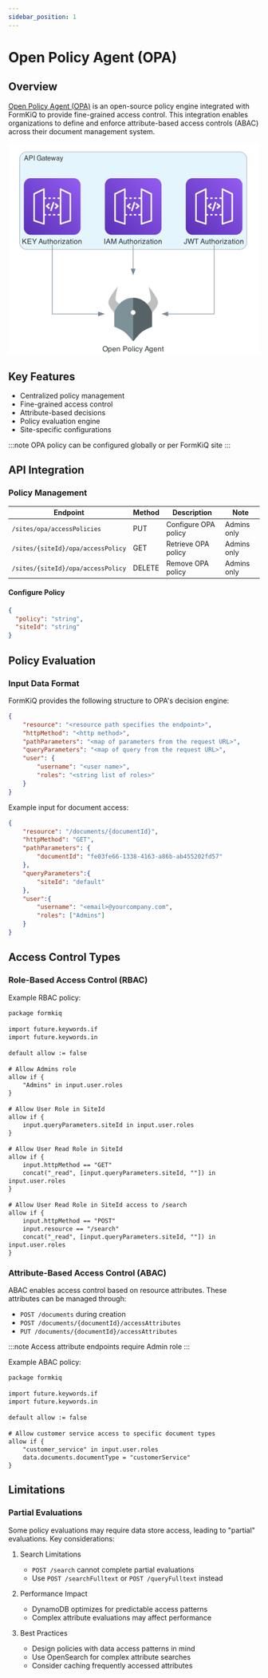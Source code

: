 ```yaml
---
sidebar_position: 1
---
```


# Open Policy Agent (OPA)

## Overview

[Open Policy Agent (OPA)](https://www.openpolicyagent.org/) is an open-source policy engine integrated with FormKiQ to provide fine-grained access control. This integration enables organizations to define and enforce attribute-based access controls (ABAC) across their document management system.

![FormKiQ File Sync Module](./img/architecture_formkiq_open_policy_agent.png)

## Key Features

- Centralized policy management
- Fine-grained access control
- Attribute-based decisions
- Policy evaluation engine
- Site-specific configurations

:::note
OPA policy can be configured globally or per FormKiQ site
:::

## API Integration

### Policy Management

| Endpoint | Method | Description | Note |
|----------|---------|-------------|------|
| `/sites/opa/accessPolicies` | PUT | Configure OPA policy | Admins only |
| `/sites/{siteId}/opa/accessPolicy` | GET | Retrieve OPA policy | Admins only |
| `/sites/{siteId}/opa/accessPolicy` | DELETE | Remove OPA policy | Admins only |

#### Configure Policy
```json
{
  "policy": "string",
  "siteId": "string"
}
```

## Policy Evaluation

### Input Data Format

FormKiQ provides the following structure to OPA's decision engine:

```json
{
    "resource": "<resource path specifies the endpoint>",
    "httpMethod": "<http method>",
    "pathParameters": "<map of parameters from the request URL>",
    "queryParameters": "<map of query from the request URL>",
    "user": {
        "username": "<user name>",
        "roles": "<string list of roles>"
    }
}
```

Example input for document access:
```json
{
    "resource": "/documents/{documentId}",
    "httpMethod": "GET",
    "pathParameters": {
        "documentId": "fe03fe66-1338-4163-a86b-ab455202fd57"
    },
    "queryParameters":{
        "siteId": "default"
    }, 
    "user":{
        "username": "<email>@yourcompany.com",
        "roles": ["Admins"]
    }
}
```

## Access Control Types

### Role-Based Access Control (RBAC)

Example RBAC policy:
```
package formkiq

import future.keywords.if
import future.keywords.in

default allow := false

# Allow Admins role
allow if {
    "Admins" in input.user.roles
}

# Allow User Role in SiteId
allow if {
    input.queryParameters.siteId in input.user.roles
}

# Allow User Read Role in SiteId
allow if {
    input.httpMethod == "GET"
    concat("_read", [input.queryParameters.siteId, ""]) in input.user.roles
}

# Allow User Read Role in SiteId access to /search
allow if {
    input.httpMethod == "POST"
    input.resource == "/search"
    concat("_read", [input.queryParameters.siteId, ""]) in input.user.roles
}
```

### Attribute-Based Access Control (ABAC)

ABAC enables access control based on resource attributes. These attributes can be managed through:
- `POST /documents` during creation
- `POST /documents/{documentId}/accessAttributes`
- `PUT /documents/{documentId}/accessAttributes`

:::note
Access attribute endpoints require Admin role
:::

Example ABAC policy:
```
package formkiq

import future.keywords.if
import future.keywords.in

default allow := false

# Allow customer service access to specific document types
allow if {
    "customer_service" in input.user.roles
    data.documents.documentType = "customerService"
}
```

## Limitations

### Partial Evaluations

Some policy evaluations may require data store access, leading to "partial" evaluations. Key considerations:

1. Search Limitations
   - `POST /search` cannot complete partial evaluations
   - Use `POST /searchFulltext` or `POST /queryFulltext` instead

2. Performance Impact
   - DynamoDB optimizes for predictable access patterns
   - Complex attribute evaluations may affect performance

3. Best Practices
   - Design policies with data access patterns in mind
   - Use OpenSearch for complex attribute searches
   - Consider caching frequently accessed attributes